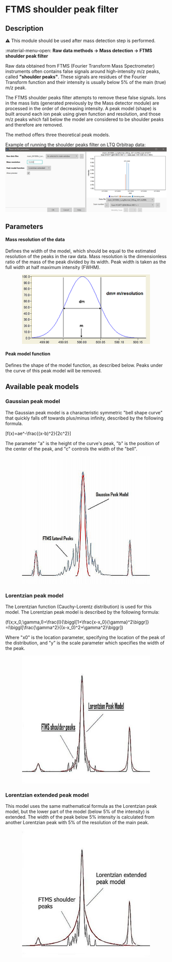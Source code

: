 # **FTMS shoulder peak filter**

## **Description**

:warning: This module should be used after mass detection step is performed.

:material-menu-open: **Raw data methods → Mass detection → FTMS shoulder peak filter**

Raw data obtained from FTMS (Fourier Transform Mass Spectrometer) instruments often contains false signals around high-intensity m/z peaks, called **"shoulder peaks"**. These signals are residues of the Fourier Transform function and their intensity is usually below 5% of the main (true) m/z peak. 

The FTMS shoulder peaks filter attempts to remove these false signals. Ions in the mass lists (generated previously by the Mass detector module) are processed in the order of decreasing intensity. A peak model (shape) is built around each ion peak using given function and resolution, and those m/z peaks which fall below the model are considered to be shoulder peaks and therefore are removed. 

The method offers three theoretical peak models.

Example of running the shoulder peaks filter on LTQ Orbitrap data:
![Example FTMS](example-ftms.png)


## **Parameters**

#### **Mass resolution of the data**

Defines the width of the model, which should be equal to the estimated resolution of the peaks in the raw data. Mass resolution is the dimensionless ratio of the mass of the peak divided by its width. Peak width is taken as the full width at half maximum intensity (FWHM).

<p align="center">
  <img src="resolving-power.png"/>
</p>

#### **Peak model function**

Defines the shape of the model function, as described below. Peaks under the curve of this peak model will be removed.

## **Available peak models**
### **Gaussian peak model**

The Gaussian peak model is a characteristic symmetric "bell shape curve" that quickly falls off towards plus/minus infinity, described by the following formula.

\[f(x)=ae^-\frac{(x-b)^2}{2c^2}\]

The parameter "a" is the height of the curve's peak, "b" is the position of the center of the peak, and "c" controls the width of the "bell".

<p align="center">
  <img src="gaussian-peak.png"/>
</p>

### **Lorentzian peak model**

The Lorentzian function (Cauchy-Lorentz distribution) is used for this model. The Lorentzian peak model is described by the following formula:

\(f(x;x_0,\gamma,I)=\frac{I}{\biggl[1+\frac{x-x_0}{\gamma}^2\biggr]}
=I\biggl[\frac{\gamma^2}{(x-x_0)^2+\gamma^2}\biggr]\)

Where "x0" is the location parameter, specifying the location of the peak of the distribution, and "y" is the scale parameter which specifies the width of the peak.

<p align="center">
  <img src="lorentzian-peak.jpg"/>
</p>

### **Lorentzian extended peak model**

This model uses the same mathematical formula as the Lorentzian peak model, but the lower part of the model (below 5% of the intensity) is extended. The width of the peak below 5% intensity is calculated from another Lorentzian peak with 5% of the resolution of the main peak.

<p align="center">
  <img src="lorentzian-extended.jpg"/>
</p>
